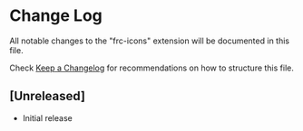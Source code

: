 # Change Log

All notable changes to the "frc-icons" extension will be documented in this file.

Check [Keep a Changelog](http://keepachangelog.com/) for recommendations on how to structure this file.

## [Unreleased]

- Initial release